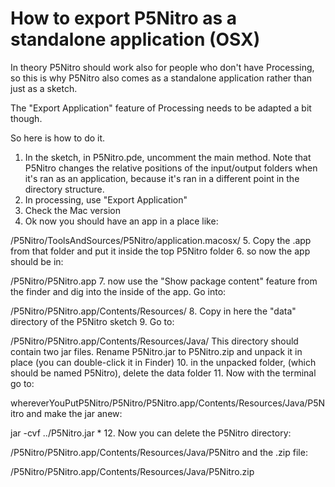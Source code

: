 How to export P5Nitro as a standalone application (OSX)
===================================

In theory P5Nitro should work also for people who don't have Processing, so this is why P5Nitro also comes as a standalone application rather than just as a sketch.

The "Export Application" feature of Processing needs to be adapted a bit
though.

So here is how to do it.

1. In the sketch, in P5Nitro.pde, uncomment the main method. Note that P5Nitro changes the relative positions of the input/output folders when it's ran as an application, because it's ran in a different point in the directory structure.
2. In processing, use "Export Application"
3. Check the Mac version
4. Ok now you should have an app in a place like:

  /P5Nitro/ToolsAndSources/P5Nitro/application.macosx/
5. Copy the .app from that folder and put it inside the top P5Nitro folder
6. so now the app should be in:

  /P5Nitro/P5Nitro.app
7. now use the "Show package content" feature from the finder and dig
into the inside of the app. Go into:

  /P5Nitro/P5Nitro.app/Contents/Resources/
8. Copy in here the "data" directory of the P5Nitro sketch
9. Go to:

  /P5Nitro/P5Nitro.app/Contents/Resources/Java/
This directory should contain two jar files. Rename P5Nitro.jar to P5Nitro.zip
and unpack it in place (you can double-click it in Finder)
10. in the unpacked folder, (which should be named P5Nitro), delete the data folder
11. Now with the terminal go to:

  whereverYouPutP5Nitro/P5Nitro/P5Nitro.app/Contents/Resources/Java/P5Nitro
and make the jar anew:

  jar -cvf ../P5Nitro.jar *
12. Now you can delete the P5Nitro directory:

  /P5Nitro/P5Nitro.app/Contents/Resources/Java/P5Nitro
and the .zip file:

  /P5Nitro/P5Nitro.app/Contents/Resources/Java/P5Nitro.zip
